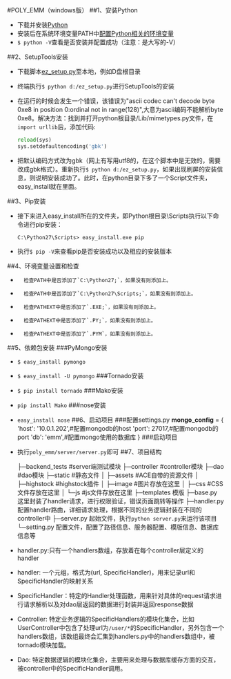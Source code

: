 #POLY_EMM（windows版）
##1、安装Python
*	下载并安装[Python]
*	安装后在系统环境变量PATH中[配置Python相关的环境变量]
*	`$ python -V`查看是否安装并配置成功（注意：是大写的-V）

##2、SetupTools安装

*	下载脚本[ez_setup.py]至本地，例如D盘根目录
*	终端执行`$ python d:/ez_setup.py`进行SetupTools的安装
*	在运行的时候会发生一个错误，该错误为"ascii codec can't decode byte 0xe8 in position 0:ordinal not in range(128)",大意为ascii编码不能解析byte 0xe8。解决方法：找到并打开python根目录/Lib/mimetypes.py文件，在`import urllib`后，添加代码:

	```python
	reload(sys)
	sys.setdefaultencoding('gbk')
	```

*	把默认编码方式改为gbk（网上有写用utf8的，在这个脚本中是无效的，需要改成gbk格式）。重新执行`$ python d:/ez_setup.py`，如果出现刷屏的安装信息，则说明安装成功了。此时，在python目录下多了一个Script文件夹，easy\_install就在里面。

##3、Pip安装
*	接下来进入easy\_install所在的文件夹，即Python根目录\Scripts执行以下命令进行pip安装：

	```
	C:\Python27\Scripts> easy_install.exe pip
	```
*	执行`$ pip -V`来查看pip是否安装成功以及相应的安装版本

	

##4、环境变量设置和检查
*       检查PATH中是否添加了`C:\Python27;`，如果没有则添加上。
*       检查PATH中是否添加了`C:\Python27\Scripts;`，如果没有则添加上。
*       检查PATHEXT中是否添加了`.EXE;`，如果没有则添加上。
*       检查PATHEXT中是否添加了`.PY;`，如果没有则添加上。
*       检查PATHEXT中是否添加了`.PYM`，如果没有则添加上。
##5、依赖包安装
###PyMongo安装
*	`$ easy_install pymongo`
*	`$ easy_install -U pymongo`
###Tornado安装
*	`$ pip install tornado`
###Mako安装
*	`pip install Mako`
###nose安装
*	`easy_install nose`
##6、启动项目
###配置settings.py
	__mongo_config__ = {
		'host': '10.0.1.202',#配置mongodb的host
		'port': 27017,#配置mongodb的port
		'db': 'emm',#配置mongo使用的数据库
	}
###启动项目
*	执行`poly_emm/server/server.py`即可
##7、项目结构


	
	├─backend_tests     #server端测试模块
	├─controller        #controller模块
	├─dao               #dao模块
	├─static            #静态文件
	│  ├─assets         #ACE自带的资源文件
	│  ├─highstock      #highstock插件
	│  ├─image          #图片存放在这里
	│  ├─css            #CSS文件存放在这里
	│  └─js             #js文件存放在这里
	├─templates         模版
	├─base.py           这里封装了handler请求，进行权限验证，错误页面跳转等操作
	├─handler.py        配置handler路由，详细请求处理，根据不同的业务逻辑封装在不同的controller中
	├─server.py         起始文件，执行`python server.py`来运行该项目
	└─setting.py        配置文件，配置了路径信息、服务器配置、模版信息、数据库信息等
	

*   handler.py:只有一个handlers数组，存放着在每个controller层定义的handler
*   handler: 一个元组，格式为(url, SpecificHandler)，用来记录url和SpecificHandler的映射关系
*   SpecificHandler：特定的Handler处理函数，用来针对具体的request请求进行请求解析以及对dao层返回的数据进行封装并返回response数据
*   Controller: 特定业务逻辑的SpecificHandlers的模块化集合，比如UserController中包含了处理url为`/user/*`的SpecificHandler，另外包含一个handlers数组，该数组最终会汇集到handlers.py中的handlers数组中，被tornado模块加载。
*   Dao: 特定数据逻辑的模块化集合，主要用来处理与数据库缓存方面的交互，被controller中的SpecificHandler调用。


[Python]:http://www.python.org/
[配置Python相关的环境变量]:http://blog.csdn.net/liguo9860/article/details/6829610
[ez_setup.py]:https://bitbucket.org/pypa/setuptools/raw/bootstrap/ez_setup.py